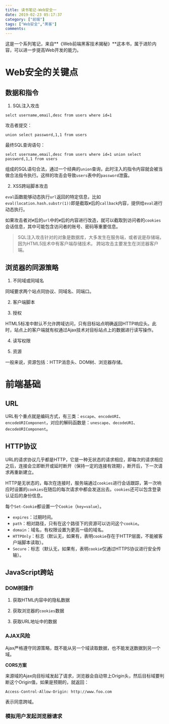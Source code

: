 ```yaml
---
title: 读书笔记-Web安全一
date: 2019-02-23 05:17:37
category: ["前端"]
tags: ["Web安全","黑客"]
comments:
---
```


这是一个系列笔记，来自**《Web前端黑客技术揭秘》**这本书，属于进阶内容，可以进一步提高Web开发的能力。

<!--more-->

# Web安全的关键点 #

## 数据和指令 ##

1. SQL注入攻击

`selct username,email,desc from users where id=1`

攻击者提交：

`union select password,1,1 from users`

最终SQL查询语句：

`selct username,email,desc from users where id=1 union select password,1,1 from users`

组成的SQL语句合法，通过一个经典的`union`查询，此时注入的指令内容就会被当做合法指令执行。这样的攻击会导致`users`表中的`password`泄露。

2. XSS跨站脚本攻击

`eval`函数能够动态执行`url`返回的特定信息，比如`eval(location.hash.substr(1))`即是截取`#`后的`callback`内容，提供给`eval`进行动态执行。

如果攻击者对`#`后的`url`中的`#`后的内容进行改造，就可以截取到访问者的`cookies`会话信息，其中可能包含访问者的账号、密码等重要信息。

> SQL注入攻击针对的对象是数据库，大多发生在服务端，或者说是存储端，因为HTML5技术中有客户端存储技术。
> 跨站攻击主要发生在浏览器客户端。

## 浏览器的同源策略 ##

1. 不同域或同域名

同域要求两个站点同协议、同域名、同端口。

2. 客户端脚本

3. 授权

HTML5标准中默认不允许跨域访问，只有目标站点明确返回HTTP响应头。此时，站点上的客户端就有权通过Ajax技术对目标站点上的数据进行读写操作。

4. 读写权限

5. 资源

一般来说，资源包括：HTTP消息头、DOM树、浏览器存储。

# 前端基础 #

## URL ##

URL有个重点就是编码方式，有三类：`escape`、`encodeURI`、`encodeURIComponent`，对应的解码函数是：`unescape`、`decodeURI`、`decodeURIComponent`。

## HTTP协议 ##

URL的请求协议几乎都是HTTP，它是一种无状态的请求相应，即每次的请求相应之后，连接会立即断开或延时断开（保持一定的连接有效期），断开后，下一次请求再重新建立。

HTTP是无状态的，每次在连接时，服务端通过`cookies`进行会话跟踪，第一次响应时设置的`cookies`在随后的每次请求中都会发送出去。`cookies`还可以包含登录认证后的身份信息。

每个`Set-Cookie`都设置一个`Cookie`（`key=value`）。

- `expires`：过期时间。
- `path`：相对路径，只有在这个路径下的资源可以访问这个`cookie`。
- `domain`：域名，有权限设置为更高一级的域名。
- `HTTPOnly`：标志（默认无，如果有，表明`cookie`存在于HTTP层面，不能被客户端脚本读取）。
- `Secure`：标志（默认无，如果有，表明`cookie`仅通过HTTPS协议进行安全传输）。

## JavaScript跨站 ##

### DOM树操作 ###

1. 获取HTML内容中的隐私数据

2. 获取浏览器的`cookies`数据

3. 获取URL地址中的数据

### AJAX风险 ###

Ajax严格遵守同源策略，既不能从另一个域读取数据，也不能发送数据到另一个域。

**CORS方案**

来源域的Ajax向目标域发起了请求，浏览器会自动带上Origin头，然后目标域要判断这个Origin值，如果是预期的，就返回：

`Access-Control-Allow-Origin: http://www.foo.com`

表示同意跨域。

### 模拟用户发起浏览器请求 ###

